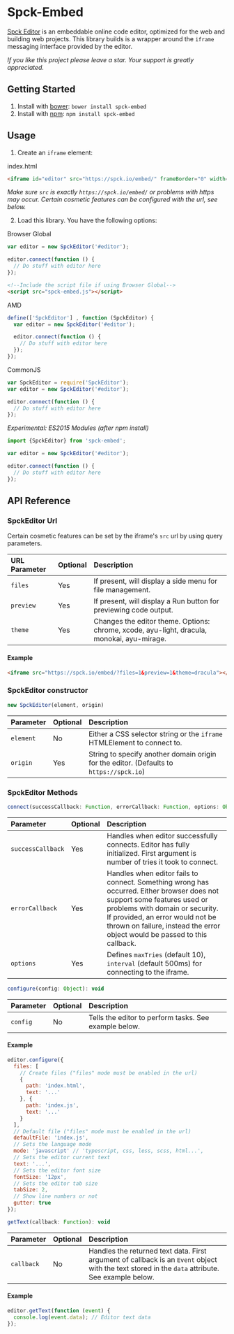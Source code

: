 # Spck-Embed

[Spck Editor](https://spck.io) is an embeddable online code editor, optimized for the web and building web projects. This library builds is a wrapper around the `iframe` messaging interface provided by the editor.

*If you like this project please leave a star. Your support is greatly appreciated.*

## Getting Started

1. Install with [bower](http://bower.io): ```bower install spck-embed```
2. Install with [npm](https://www.npmjs.com): ```npm install spck-embed```

## Usage

1. Create an `iframe` element:

index.html
```html
<iframe id="editor" src="https://spck.io/embed/" frameBorder="0" width="600" height="360"></iframe>
```

*Make sure `src` is exactly `https://spck.io/embed/` or problems with https may occur. Certain cosmetic features can be configured with the url, see below.*

2. Load this library. You have the following options:

Browser Global
```javascript
var editor = new SpckEditor('#editor');

editor.connect(function () {
  // Do stuff with editor here
});
```

```html
<!--Include the script file if using Browser Global-->
<script src="spck-embed.js"></script>
```

AMD
```javascript
define(['SpckEditor'] , function (SpckEditor) {
  var editor = new SpckEditor('#editor');

  editor.connect(function () {
    // Do stuff with editor here
  });
});
```

CommonJS
```javascript
var SpckEditor = require('SpckEditor');
var editor = new SpckEditor('#editor');

editor.connect(function () {
  // Do stuff with editor here
});
```

*Experimental: ES2015 Modules (after npm install)*
```javascript
import {SpckEditor} from 'spck-embed';

var editor = new SpckEditor('#editor');

editor.connect(function () {
  // Do stuff with editor here
});
```


## API Reference

### SpckEditor Url

Certain cosmetic features can be set by the iframe's `src` url by using query parameters.

|URL Parameter|Optional|Description|
|:--- |:--- |:--- |
|`files`|Yes|If present, will display a side menu for file management.|
|`preview`|Yes|If present, will display a Run button for previewing code output.|
|`theme`|Yes|Changes the editor theme. Options: chrome, xcode, ayu-light, dracula, monokai, ayu-mirage.|

#### Example

```html
<iframe src="https://spck.io/embed/?files=1&preview=1&theme=dracula"></iframe>
```

### SpckEditor constructor

```javascript
new SpckEditor(element, origin)
````

|Parameter|Optional|Description|
|:--- |:--- |:--- |
|`element`|No|Either a CSS selector string or the `iframe` HTMLElement to connect to.|
|`origin`|Yes|String to specify another domain origin for the editor. (Defaults to `https://spck.io`)|

### SpckEditor Methods

```javascript
connect(successCallback: Function, errorCallback: Function, options: Object): void
````

|Parameter|Optional|Description|
|:--- |:--- |:--- |
|`successCallback`|Yes|Handles when editor successfully connects. Editor has fully initialized. First argument is number of tries it took to connect.|
|`errorCallback`|Yes|Handles when editor fails to connect. Something wrong has occurred. Either browser does not support some features used or problems with domain or security. If provided, an error would not be thrown on failure, instead the error object would be passed to this callback.|
|`options`|Yes|Defines `maxTries` (default 10), `interval` (default 500ms) for connecting to the iframe.|

```javascript
configure(config: Object): void
````

|Parameter|Optional|Description|
|:--- |:--- |:--- |
|`config`|No|Tells the editor to perform tasks. See example below.|

#### Example

```javascript
editor.configure({
  files: [
    // Create files ("files" mode must be enabled in the url)
    {
      path: 'index.html',
      text: '...'
    }, {
      path: 'index.js',
      text: '...'
    }
  ],
  // Default file ("files" mode must be enabled in the url)
  defaultFile: 'index.js',
  // Sets the language mode
  mode: 'javascript' // 'typescript, css, less, scss, html...',
  // Sets the editor current text
  text: '...',
  // Sets the editor font size
  fontSize: '12px',
  // Sets the editor tab size
  tabSize: 2,
  // Show line numbers or not
  gutter: true
});
```

```javascript
getText(callback: Function): void
````

|Parameter|Optional|Description|
|:--- |:--- |:--- |
|`callback`|No|Handles the returned text data. First argument of callback is an `Event` object with the text stored in the `data` attribute. See example below.|

#### Example

```javascript
editor.getText(function (event) {
  console.log(event.data); // Editor text data
});
```

